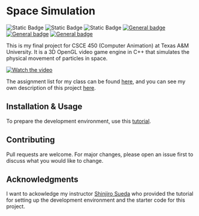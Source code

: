 # Space Simulation

![Static Badge](https://img.shields.io/badge/version-1.0-blue)
![Static Badge](https://img.shields.io/badge/build-passing-brightgreen)
![Static Badge](https://img.shields.io/badge/repo_status-inactive-red)
[![General badge](https://img.shields.io/badge/-C++-00599C?logo=cplusplus&logoColor=white&logoWidth=30.svg)]()
[![General badge](https://img.shields.io/badge/-OpenGL-5586A4?logo=opengl&logoColor=white&logoWidth=30.svg)]()
[![General badge](https://img.shields.io/badge/-Xcode-147EFB?logo=xcode&logoColor=white&logoWidth=30.svg)]()

This is my final project for CSCE 450 (Computer Animation) at Texas A&M University. It is a 3D OpenGL video game engine in C++ that simulates the physical movement of particles in space.

[![Watch the video](https://i.postimg.cc/wvx6wSxs/Screenshot-2023-09-07-at-12-14-08-PM.png)](https://youtu.be/RjD2MtdawMU)

The assignment list for my class can be found [here](https://people.engr.tamu.edu/sueda/courses/CSCE450/2022F/projects/index.html), and you can see my own description of this project [here](https://people.engr.tamu.edu/sueda/courses/CSCE450/2022F/projects/Cesar_Fuentes/index.html).

## Installation & Usage

To prepare the development environment, use this [tutorial](https://people.engr.tamu.edu/sueda/courses/CSCE450/2022F/labs/L00/index.html). 

## Contributing

Pull requests are welcome. For major changes, please open an issue first
to discuss what you would like to change.

## Acknowledgments

I want to ackowledge my instructor [Shinjiro Sueda](https://people.engr.tamu.edu/sueda/index.html) who provided the tutorial for setting up the development environment and the starter code for this project.

